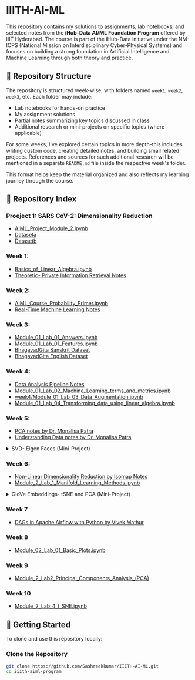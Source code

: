 # IIITH-AI-ML

This repository contains my solutions to assignments, lab notebooks, and selected notes from the **iHub-Data AI/ML Foundation Program** offered by IIIT Hyderabad. The course is part of the iHub-Data initiative under the NM-ICPS (National Mission on Interdisciplinary Cyber-Physical Systems) and focuses on building a strong foundation in Artificial Intelligence and Machine Learning through both theory and practice.

## 📁 Repository Structure

The repository is structured week-wise, with folders named `week1`, `week2`, `week3`, etc. Each folder may include:
- Lab notebooks for hands-on practice
- My assignment solutions
- Partial notes summarizing key topics discussed in class
- Additional research or mini-projects on specific topics (where applicable)

For some weeks, I've explored certain topics in more depth-this includes writing custom code, creating detailed notes, and building small related projects. References and sources for such additional research will be mentioned in a separate `README.md` file inside the respective week's folder.

This format helps keep the material organized and also reflects my learning journey through the course.

## 🧾 Repository Index

### Proeject 1: SARS CoV-2: Dimensionality Reduction
- [AIML_Project_Module_2.ipynb](Project-1-SARS-CoV2-tSNE-and-PCA\AIML_Project_Module_2.ipynb)
- [Dataseta](Project-1-SARS-CoV2-tSNE-and-PCA\INDIA_685.csv)
- [Datasetb](Project-1-SARS-CoV2-tSNE-and-PCA\sequences.fasta)

### Week 1:
- [Basics_of_Linear_Algebra.ipynb](week1/Basics_of_Linear_Algebra.ipynb)
- [Theoretic- Private Information Retrieval Notes](https://github.com/Sashreekkumar/IIITH-AI-ML/blob/main/week1/Theoretic-%20Privacy%20Information%20Retrieval.pdf)

### Week 2:
- [AIML_Course_Probability_Primer.ipynb](week2/AIML_Course_Probability_Primer.ipynb)
- [Real-Time Machine Learning Notes](https://github.com/Sashreekkumar/IIITH-AI-ML/blob/main/week2/Real-Time%20Machine%20Learning.pdf)

### Week 3:
- [Module_01_Lab_01_Answers.ipynb](week3/Module_01_Lab_01_Answers.ipynb)
- [Module_01_Lab_01_Features.ipynb](week3/Module_01_Lab_01_Features.ipynb)
- [BhagavadGita Sanskrit Dataset](week3/bhagvadnew.txt)
- [BhagavadGita English Dataset](week3/gita.txt)

### Week 4:
- [Data Analysis Pipeline Notes](week4/Data_Analysis_Pipeline.pdf)
- [Module_01_Lab_02_Machine_Learning_terms_and_metrics.ipynb](week4/Module_01_Lab_02_Machine_Learning_terms_and_metrics.ipynb)
- [week4/Module_01_Lab_03_Data_Augmentation.ipynb](week4/Module_01_Lab_03_Data_Augmentation.ipynb)
- [Module_01_Lab_04_Transforming_data_using_linear_algebra.ipynb](week4/Module_01_Lab_04_Transforming_data_using_linear_algebra.ipynb)

### Week 5:
- [PCA notes by Dr. Monalisa Patra](week5/PCA.pdf)
- [Understanding Data notes by Dr. Monalisa Patra](week5/Understanding_Data.pdf)
<details>
  <summary>SVD- Eigen Faces (Mini-Project)</summary>

  - [SVD.md](week5/SVD/svd.md)
  - [SVD.ipynb](week5/SVD/SVD.ipynb)
  - [Image for SVD](week5/SVD/me.jpg)
  - [Eigen Faces DataSet](week5/SVD/allFaces.mat)
  - [eigenfaces.ipynb](week5/SVD/eigenfaces.ipynb)

</details>

### Week 6:
- [Non-Linear Dimensionality Reduction by Isomap Notes](week6/Isomap%20for%20Non-Linear%20Dimensionality%20Reduction.pdf)
- [Module_2_Lab_1_Manifold_Learning_Methods.ipynb](week6/Module_2_Lab_1_Manifold_Learning_Methods.ipynb)

<details>
  <summary>GloVe Embeddings- tSNE and PCA (Mini-Project)</summary>

  - [GloVe_Embeddings.md](week6/tSNE%20and%20PCA/GloVe_Embeddings.md)
  - [glove-embeddings.ipynb](week6/tSNE%20and%20PCA/glove-embeddings.ipynb)

</details>

### Week 7 
- [DAGs in Apache Airflow with Python by Vivek Mathur](week7/DAGs_in_Apache_Airflow_with_Python.ipynb)

### Week 8
- [Module_02_Lab_01_Basic_Plots.ipynb](week8/Module_02_Lab_01_Basic_Plots.ipynb)


### Week 9
- [Module_2_Lab2_Principal_Components_Analysis_(PCA)](week9/Module_2_Lab2_Principal_Components_Analysis_(PCA).ipynb)

### Week 10
- [Module_2_Lab_4_t_SNE.ipynb](week10/Module_2_Lab_4_t_SNE.ipynb)


## 🚀 Getting Started

To clone and use this repository locally:

### Clone the Repository

```bash
git clone https://github.com/Sashreekkumar/IIITH-AI-ML.git
cd iiith-aiml-program
